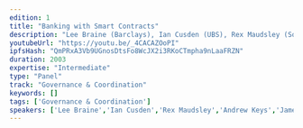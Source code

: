 ```yaml
---
edition: 1
title: "Banking with Smart Contracts"
description: "Lee Braine (Barclays), Ian Cusden (UBS), Rex Maudsley (Societe Generale), Andrew Keys and James Slazas (ConsenSys) discuss banking with Smart Contracts."
youtubeUrl: "https://youtu.be/_4CACAZOoPI"
ipfsHash: "QmPRxA3Vb9UGnosDtsFo8WcJX2i3RKoCTmpha9nLaaFRZN"
duration: 2003
expertise: "Intermediate"
type: "Panel"
track: "Governance & Coordination"
keywords: []
tags: ['Governance & Coordination']
speakers: ['Lee Braine','Ian Cusden','Rex Maudsley','Andrew Keys','James Slazas']
---
```

